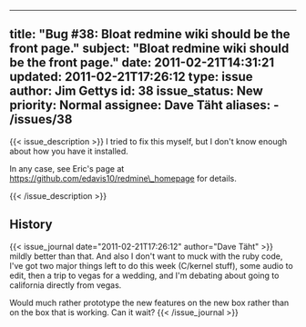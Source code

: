 
---
title: "Bug #38: Bloat redmine wiki should be the front page."
subject: "Bloat redmine wiki should be the front page."
date: 2011-02-21T14:31:21
updated: 2011-02-21T17:26:12
type: issue
author: Jim Gettys
id: 38
issue_status: New
priority: Normal
assignee: Dave Täht
aliases:
    - /issues/38
---

{{< issue_description >}}
I tried to fix this myself, but I don't know enough about how you have
it installed.

In any case, see Eric's page at
https://github.com/edavis10/redmine\_homepage for details.


{{< /issue_description >}}

## History
{{< issue_journal date="2011-02-21T17:26:12" author="Dave Täht" >}}
mildly better than that. And also I don't want to muck with the ruby
code, I've got two major things left to do this week (C/kernel stuff),
some audio to edit, then a trip to vegas for a wedding, and I'm debating
about going to california directly from vegas.

Would much rather prototype the new features on the new box rather than
on the box that is working. Can it wait?
{{< /issue_journal >}}


